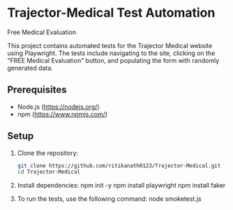 # Trajector-Medical Test Automation
Free Medical Evaluation

This project contains automated tests for the Trajector Medical website using Playwright. The tests include navigating to the site, clicking on the "FREE Medical Evaluation" button, and populating the form with randomly generated data.

## Prerequisites

- Node.js (https://nodejs.org/)
- npm (https://www.npmjs.com/)

## Setup

1. Clone the repository:
   ```sh
   git clone https://github.com/ritikanath0123/Trajector-Medical.git
   cd Trajector-Medical

2. Install dependencies:
    npm init -y
    npm install playwright
    npm install faker

3. To run the tests, use the following command:
    node smoketest.js